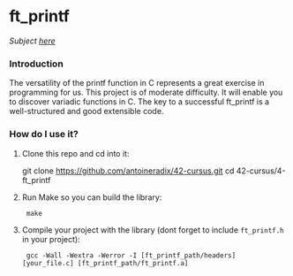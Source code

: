 # ft_printf
_Subject [here](../subjects/ft_printf.subject.pdf)_

### Introduction
The versatility of the printf function in C represents a great exercise in programming for
us. This project is of moderate difficulty. It will enable you to discover variadic functions
in C.
The key to a successful ft_printf is a well-structured and good extensible code.

### How do I use it?

1. Clone this repo and cd into it:

      git clone https://github.com/antoineradix/42-cursus.git
      cd 42-cursus/4-ft_printf
     
2. Run Make so you can build the library:
    
        make
        
 
3. Compile your project with the library (dont forget to include ``ft_printf.h`` in your project):

        gcc -Wall -Wextra -Werror -I [ft_printf_path/headers] [your_file.c] [ft_printf_path/ft_printf.a]
